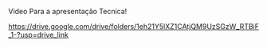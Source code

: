 Video Para a apresentação Tecnica!

https://drive.google.com/drive/folders/1eh21Y5lXZ1CAtjQM9UzSGzW_RTBiF_1-?usp=drive_link